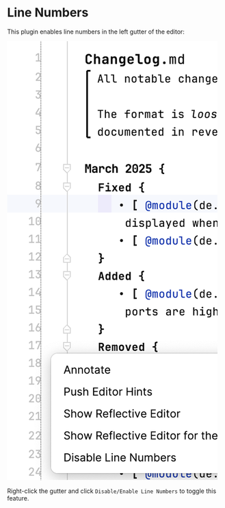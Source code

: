 # Line Numbers

This plugin enables line numbers in the left gutter of the editor:

![line numbers](../img/linenumbers_example.png)

Right-click the gutter and click `Disable/Enable Line Numbers` to toggle this feature.